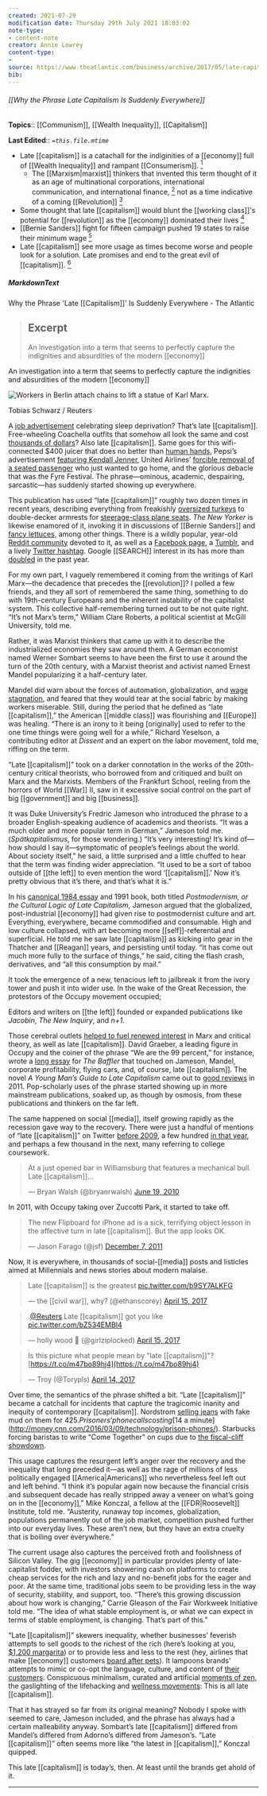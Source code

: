 ```yaml
---
created: 2021-07-29
modification date: Thursday 29th July 2021 18:03:02
note-type: 
- content-note
creator: Annie Lowrey
content-type:
- 
source: https://www.theatlantic.com/business/archive/2017/05/late-capitalism/524943/
bib:
---
```


###### [[Why the Phrase Late Capitalism Is Suddenly Everywhere]]

**Topics**::  [[Communism]], [[Wealth Inequality]], [[Capitalism]]

**Last Edited**:: *`=this.file.mtime`*

- Late [[capitalism]] is a catachall for the indiginities of a [[economy]] full of [[Wealth Inequality]] and rampant [[Consumerism]]. [^1]
	- The [[Marxism|marxist]] thinkers that invented this term thought of it as an age of multinational corporations, international communication, and international finance,  [^2]  not as a time indicative of a coming [[Revolution]] [^3]
- Some thought that late [[capitalism]] would blunt the [[working class]]'s potential for [[revolution]] as the [[economy]] dominated their lives [^4]
- [[Bernie Sanders]] fight for fifteen campaign pushed 19 states to raise their minimum wage [^5]
- Late [[capitalism]] see more usage as times become worse and people look for a solution. Late promises and end to the great evil of [[capitalism]]. [^6]


##### MarkdownText

 Why the Phrase 'Late [[Capitalism]]' Is Suddenly Everywhere - The Atlantic

> ## Excerpt
> An investigation into a term that seems to perfectly capture the indignities and absurdities of the modern [[economy]]

An investigation into a term that seems to perfectly capture the indignities and absurdities of the modern [[economy]]

![Workers in Berlin attach chains to lift a statue of Karl Marx.](https://cdn.theatlantic.com/thumbor/wudF847MOAfITdh3YsdrKUUWx7k=/0x115:2200x1352/960x540/media/img/mt/2017/05/RTR2I28B/original.jpg)

Tobias Schwarz / Reuters

A [job advertisement](http://www.newyorker.com/culture/jia-tolentino/the-gig-[[economy]]-celebrates-working-yourself-to-death) celebrating sleep deprivation? That’s late [[capitalism]]. Free-wheeling Coachella outfits that somehow all look the same and cost [thousands of dollars](http://laist.com/2017/04/16/coachella_2017_style_weekend_one.php#photo-1)? Also late [[capitalism]]. Same goes for this wifi-connected $400 juicer that does no better than [human hands](http://www.avclub.com/article/lets-make-fun-400-wifi-connected-juicer-couldnt-be-254012), Pepsi’s advertisement [featuring Kendall Jenner](http://www.newyorker.com/culture/culture-desk/the-profound-silence-of-kendall-jenner), United Airlines’ [forcible removal of a seated passenger](https://www.theatlantic.com/business/archive/2017/04/united-video-scandal-law/522552/) who just wanted to go home, and the glorious debacle that was the Fyre Festival. The phrase—ominous, academic, despairing, sarcastic—has suddenly started showing up everywhere.

This publication has used “late [[capitalism]]” roughly two dozen times in recent years, describing everything from freakishly [oversized turkeys](https://www.theatlantic.com/technology/archive/2013/11/the-supersized-american-turkey/281843/) to double-decker armrests for [steerage-class plane seats](https://www.theatlantic.com/technology/archive/2014/05/a-manifesto-for-outsider-engineers/361721/). _The New Yorker_ is likewise enamored of it, invoking it in discussions of [[Bernie Sanders]] and [fancy lettuces](http://www.newyorker.com/magazine/2006/05/15/paradise-sold), among other things. There is a wildly popular, year-old [Reddit community](https://www.reddit.com/r/LateStageCapitalism/) devoted to it, as well as a [Facebook page](https://www.facebook.com/HumansOfLateCapitalism/), a [Tumblr](https://humansoflatecapitalism.tumblr.com/), and a lively [Twitter hashtag](https://twitter.com/search?q=%23latecapitalism&src=typd). Google [[SEARCH]] interest in its has more than [doubled](https://trends.google.com/trends/explore?q=late%20capitalism) in the past year.

[^1]: “Late [[capitalism]],” in its current usage, is a catchall phrase for the indignities and absurdities of our contemporary [[economy]], with its yawning inequality and super-powered corporations and shrinking [[middle class]]. But what is “late [[capitalism]],” really? Where did the phrase come from, and why did so many people start using it all of a sudden?

For my own part, I vaguely remembered it coming from the writings of Karl Marx—the decadence that precedes the [[revolution]]? I polled a few friends, and they all sort of remembered the same thing, something to do with 19th-century Europeans and the inherent instability of the capitalist system. This collective half-remembering turned out to be not quite right. “It’s not Marx’s term,” William Clare Roberts, a political scientist at McGill University, told me.

Rather, it was Marxist thinkers that came up with it to describe the industrialized economies they saw around them. A German economist named Werner Sombart seems to have been the first to use it around the turn of the 20th century, with a Marxist theorist and activist named Ernest Mandel popularizing it a half-century later. 

[^2]: For Mandel, “late [[capitalism]]” denoted the economic period that started with the end of World [[War]] II and ended in the early 1970s, a time that saw the rise of multinational corporations, mass communication, and international finance. 

[^3]: Roberts said that the term’s current usage departs somewhat from its original meaning. “It’s not this sense that things are getting so bad that the [[revolution]] is going to come,” he told me, “but rather that we see the ligaments of the international system that socialists will be able to seize and use.”

Mandel did warn about the forces of automation, globalization, and [wage stagnation](https://www.ernestmandel.org/en/works/txt/1969/where_is_america_going.htm), and feared that they would tear at the social fabric by making workers miserable. Still, during the period that he defined as “late [[capitalism]],” the American [[middle class]] was flourishing and [[Europe]] was healing. “There is an irony to it being \[originally\] used to refer to the one time things were going well for a while,” Richard Yeselson, a contributing editor at _Dissent_ and an expert on the labor movement, told me, riffing on the term.

“Late [[capitalism]]” took on a darker connotation in the works of the 20th-century critical theorists, who borrowed from and critiqued and built on Marx and the Marxists. Members of the Frankfurt School, reeling from the horrors of World [[War]] II, saw in it excessive social control on the part of big [[government]] and big [[business]]. 

[^4]: Theodor Adorno argued that “late [[capitalism]]” might lead not to socialism, but away from it, by blunting the proletariat’s potential for [[revolution]]. “The economic process continues to perpetuate domination over human beings,” he said in [a speech](https://www.marxists.org/reference/archive/adorno/1968/late-[[capitalism]].htm) on late [[capitalism]] in 1968. (If only he could have seen the Jenner-Pepsi ad.)

It was Duke University’s Fredric Jameson who introduced the phrase to a broader English-speaking audience of academics and theorists. “It was a much older and more popular term in German,” Jameson told me. (_Spätkapitalismus_, for those wondering.) “It’s very interesting! It’s kind of—how should I say it—symptomatic of people’s feelings about the world. About society itself,” he said, a little surprised and a little chuffed to hear that the term was finding wider appreciation. “It used to be a sort of taboo outside of [[the left]] to even mention the word ‘[[capitalism]].’ Now it’s pretty obvious that it’s there, and that’s what it is.”

In his [canonical 1984 essay](http://flawedart.net/courses/articles/Jameson_Postmodernism__cultural_logic_late_capitalism.pdf) and 1991 book, both titled _Postmodernism, or the Cultural Logic of Late Capitalism_, Jameson argued that the globalized, post-industrial [[economy]] had given rise to postmodernist culture and art. Everything, everywhere, became commodified and consumable. High and low culture collapsed, with art becoming more [[self]]-referential and superficial. He told me he saw late [[capitalism]] as kicking into gear in the Thatcher and [[Reagan]] years, and persisting until today. “It has come out much more fully to the surface of things,” he said, citing the flash crash, derivatives, and “all this consumption by mail.”

It took the emergence of a new, tenacious left to jailbreak it from the ivory tower and push it into wider use. In the wake of the Great Recession, the protestors of the Occupy movement occupied; 

[^5]: the Sanders campaign found real, unexpected traction; the Fight for $15 helped convince 19 states and cities to boost their minimum wages [up to $15 an hour](http://www.nelp.org/content/uploads/PR-Minimum-Wage-Increases-New-Year-2016-2017.pdf).

Editors and writers on [[the left]] founded or expanded publications like _Jacobin_, _The New Inquiry_, and _n+1_.

Those cerebral outlets [helped to fuel renewed interest](http://www.newyorker.com/magazine/2014/09/15/naysayers) in Marx and critical theory, as well as late [[capitalism]]. David Graeber, a leading figure in Occupy and the coiner of the phrase “We are the 99 percent,” for instance, wrote a [long essay](http://thebaffler.com/salvos/of-flying-cars-and-the-declining-rate-of-profit) for _The Baffler_ that touched on Jameson, Mandel, corporate profitability, flying cars, and, of course, late [[capitalism]]. The novel _A Young Man’s Guide to Late Capitalism_ came out to [good reviews](https://lareviewofbooks.org/article/its-complicated-peter-mountfords-a-young-mans-guide-to-late-capitalism/) in 2011. Pop-scholarly uses of the phrase started showing up in more mainstream publications, soaked up, as though by osmosis, from these publications and thinkers on the far left.

The same happened on social [[media]], itself growing rapidly as the recession gave way to the recovery. There were just a handful of mentions of “late [[capitalism]]” on Twitter [before 2009](https://twitter.com/search?q=since%3A2008-01-01%20until%3A2009-01-01%20late%20capitalism&src=typd), a few hundred [in that year](https://twitter.com/search?q=since%3A2009-01-01%20until%3A2010-01-01%20late%20capitalism&src=typd), and perhaps a few thousand in the next, many referring to college coursework.

> At a just opened bar in Williamsburg that features a mechanical bull. Late [[capitalism]]...
> 
> — Bryan Walsh (@bryanrwalsh) [June 19, 2010](https://twitter.com/bryanrwalsh/status/16578547760)

In 2011, with Occupy taking over Zuccotti Park, it started to take off.

> The new Flipboard for iPhone ad is a sick, terrifying object lesson in the affective turn in late [[capitalism]]. But the app looks OK.
> 
> — Jason Farago (@jsf) [December 7, 2011](https://twitter.com/jsf/status/144407329356517377)

Now, it is everywhere, in thousands of social-[[media]] posts and listicles aimed at Millennials and news stories about modern malaise.

> Late [[capitalism]] is the greatest [pic.twitter.com/b9SY7ALKFG](https://t.co/b9SY7ALKFG)
> 
> — the [[civil war]], why? (@ethanscorey) [April 15, 2017](https://twitter.com/ethanscorey/status/853273388663681024)

> .[@Reuters](https://twitter.com/Reuters) Late [[capitalism]] got you like [pic.twitter.com/bZ534EMBI4](https://t.co/bZ534EMBI4)
> 
> — holly wood 🌹 (@girlziplocked) [April 15, 2017](https://twitter.com/girlziplocked/status/853094292402864128)

> Is this picture what people mean by "late [[capitalism]]"? [https://t.co/m47bo89hj4](https://t.co/m47bo89hj4)
> 
> — Troy (@Torypls) [April 14, 2017](https://twitter.com/Torypls/status/852977322781167616)

Over time, the semantics of the phrase shifted a bit. “Late [[capitalism]]” became a catchall for incidents that capture the tragicomic inanity and inequity of contemporary [[capitalism]]. Nordstrom [selling jeans](http://www.wxyz.com/news/national/nordstrom-sells-jeans-with-fake-mud-on-them-for-425) with fake mud on them for $425. Prisoners’ phone calls costing [$14 a minute](http://money.cnn.com/2016/03/09/technology/prison-phones/). Starbucks forcing baristas to write “Come Together” on cups due to [the fiscal-cliff showdown](https://www.starbucks.com/blog/lets-come-together-[[america]]).

This usage captures the resurgent left’s anger over the recovery and the inequality that long preceded it—as well as the rage of millions of less politically engaged [[America|Americans]] who nevertheless feel left out and left behind. “I think it’s popular again now because the financial crisis and subsequent decade has really stripped away a veneer on what’s going on in the [[economy]],” Mike Konczal, a fellow at the [[FDR|Roosevelt]] Institute, told me. “Austerity, runaway top incomes, globalization, populations permanently out of the job market, competition pushed further into our everyday lives. These aren’t new, but they have an extra cruelty that is boiling over everywhere.”

The current usage also captures the perceived froth and foolishness of Silicon Valley. The gig [[economy]] in particular provides plenty of late-capitalist fodder, with investors showering cash on platforms to create cheap services for the rich and lazy and no-benefit jobs for the eager and poor. At the same time, traditional jobs seem to be providing less in the way of security, stability, and support, too. “There’s this growing discussion about how work is changing,” Carrie Gleason of the Fair Workweek Initiative told me. “The idea of what stable employment is, or what we can expect in terms of stable employment, is changing. That’s part of this.”

“Late [[capitalism]]” skewers inequality, whether businesses’ feverish attempts to sell goods to the richest of the rich (here’s looking at you, [$1,200 margarita](http://www.nydailynews.com/life-style/eats/margarita-costs-1-200-basically-150-sip-article-1.2537446)) or to provide less and less to the rest (hey, airlines that make [[economy]] customers [board after pets](https://www.bostonglobe.com/lifestyle/travel/2017/02/23/the-airlines-call-basic-[[economy]]-misery-class-more-accurate/bS6Xt2wy9oDFk5Xw7IrUEM/story.html)). It lampoons brands’ attempts to mimic or co-opt the language, culture, and content of [their customers](https://twitter.com/BrandsSayingBae). Conspicuous minimalism, curated and artificial [moments of zen](http://www.newyorker.com/magazine/2017/04/24/vanlife-the-bohemian-social-[[media]]-movement), the gaslighting of the lifehacking and [wellness movements](http://thebaffler.com/war-of-nerves/laurie-penny-[[self-care]]): This is all late [[capitalism]].

[^6]:  Finally, “late [[capitalism]]” gestures to the potential for [[revolution]], whether because the robots end up taking all the jobs or because the proletariat finally rejects all this nonsense. A “late” period always comes at the end of something, after all. “It has the constant referent to [[revolution]],” Roberts said. “‘Late [[capitalism]]’ necessarily says, ‘This is a stage we’re going to come out of at some point, whereas ‘neoliberalism’ doesn’t say that, ‘[Shit is fucked up and bullshit](https://www.flickr.com/photos/scottlynchnyc/6301064446)’ doesn’t say that. It hints at a sort of optimism amongst a post-Bernie left, the young left online. Something of the revolutionary horizon of classical [[Marxism]].” It does all this with a certain concision, erudition, even beauty. It’s ominous and knowing, brainy and pissed-off. “Now is a crazy political time,” Yeselson said. “It’s Trump. It’s Brexit. It’s whatever is going on in [[France]]. Why talk about [[capitalism]] when nothing seems to be shaken up? But now things are shaken up. Let’s allude to the big, giant, totalistic system that is underneath everything. And let’s give it more than a hint of foreboding. Late [[capitalism]]. _Late_ is so pregnant.”

That it has strayed so far from its original meaning? Nobody I spoke with seemed to care, Jameson included, and the phrase has always had a certain malleability anyway. Sombart’s late [[capitalism]] differed from Mandel’s differed from Adorno’s differed from Jameson’s. “Late [[capitalism]]” often seems more like “the latest in [[capitalism]],” Konczal quipped.

This late [[capitalism]] is today’s, then. At least until the brands get ahold of it.

___


<iframe allowfullscreen="allowfullscreen" data-src="https://www.youtube.com/embed/O7zZPqar34w?feature=player_embedded&amp;enablejsapi=1" mozallowfullscreen="mozallowfullscreen" title="embedded interactive content" webkitallowfullscreen="webkitallowfullscreen" data-darkreader-inline-border-top="" data-darkreader-inline-border-right="" data-darkreader-inline-border-bottom="" data-darkreader-inline-border-left="" width="640" height="360" frameborder="0"></iframe>


##### PlainText
---
created: 2021-07-29T18:03:20 (UTC -05:00)
tags: [late capitalism]
source: https://www.theatlantic.com/business/archive/2017/05/late-capitalism/524943/
author: Annie Lowrey

Why the Phrase 'Late [[Capitalism]]' Is Suddenly Everywhere - The Atlantic

> ## Excerpt
> An investigation into a term that seems to perfectly capture the indignities and absurdities of the modern [[economy]]

An investigation into a term that seems to perfectly capture the indignities and absurdities of the modern [[economy]]

![Workers in Berlin attach chains to lift a statue of Karl Marx.](https://cdn.theatlantic.com/thumbor/wudF847MOAfITdh3YsdrKUUWx7k=/0x115:2200x1352/960x540/media/img/mt/2017/05/RTR2I28B/original.jpg)

Tobias Schwarz / Reuters

A [job advertisement](http://www.newyorker.com/culture/jia-tolentino/the-gig-[[economy]]-celebrates-working-yourself-to-death) celebrating sleep deprivation? That’s late [[capitalism]]. Free-wheeling Coachella outfits that somehow all look the same and cost [thousands of dollars](http://laist.com/2017/04/16/coachella_2017_style_weekend_one.php#photo-1)? Also late [[capitalism]]. Same goes for this wifi-connected $400 juicer that does no better than [human hands](http://www.avclub.com/article/lets-make-fun-400-wifi-connected-juicer-couldnt-be-254012), Pepsi’s advertisement [featuring Kendall Jenner](http://www.newyorker.com/culture/culture-desk/the-profound-silence-of-kendall-jenner), United Airlines’ [forcible removal of a seated passenger](https://www.theatlantic.com/business/archive/2017/04/united-video-scandal-law/522552/) who just wanted to go home, and the glorious debacle that was the Fyre Festival. The phrase—ominous, academic, despairing, sarcastic—has suddenly started showing up everywhere.

This publication has used “late [[capitalism]]” roughly two dozen times in recent years, describing everything from freakishly [oversized turkeys](https://www.theatlantic.com/technology/archive/2013/11/the-supersized-american-turkey/281843/) to double-decker armrests for [steerage-class plane seats](https://www.theatlantic.com/technology/archive/2014/05/a-manifesto-for-outsider-engineers/361721/). _The New Yorker_ is likewise enamored of it, invoking it in discussions of [[Bernie Sanders]] and [fancy lettuces](http://www.newyorker.com/magazine/2006/05/15/paradise-sold), among other things. There is a wildly popular, year-old [Reddit community](https://www.reddit.com/r/LateStageCapitalism/) devoted to it, as well as a [Facebook page](https://www.facebook.com/HumansOfLateCapitalism/), a [Tumblr](https://humansoflatecapitalism.tumblr.com/), and a lively [Twitter hashtag](https://twitter.com/search?q=%23latecapitalism&src=typd). Google [[SEARCH]] interest in its has more than [doubled](https://trends.google.com/trends/explore?q=late%20capitalism) in the past year.

“Late [[capitalism]],” in its current usage, is a catchall phrase for the indignities and absurdities of our contemporary [[economy]], with its yawning inequality and super-powered corporations and shrinking [[middle class]]. But what is “late [[capitalism]],” really? Where did the phrase come from, and why did so many people start using it all of a sudden?

For my own part, I vaguely remembered it coming from the writings of Karl Marx—the decadence that precedes the [[revolution]]? I polled a few friends, and they all sort of remembered the same thing, something to do with 19th-century Europeans and the inherent instability of the capitalist system. This collective half-remembering turned out to be not quite right. “It’s not Marx’s term,” William Clare Roberts, a political scientist at McGill University, told me.

Rather, it was Marxist thinkers that came up with it to describe the industrialized economies they saw around them. A German economist named Werner Sombart seems to have been the first to use it around the turn of the 20th century, with a Marxist theorist and activist named Ernest Mandel popularizing it a half-century later. For Mandel, “late [[capitalism]]” denoted the economic period that started with the end of World [[War]] II and ended in the early 1970s, a time that saw the rise of multinational corporations, mass communication, and international finance. Roberts said that the term’s current usage departs somewhat from its original meaning. “It’s not this sense that things are getting so bad that the [[revolution]] is going to come,” he told me, “but rather that we see the ligaments of the international system that socialists will be able to seize and use.”

Mandel did warn about the forces of automation, globalization, and [wage stagnation](https://www.ernestmandel.org/en/works/txt/1969/where_is_america_going.htm), and feared that they would tear at the social fabric by making workers miserable. Still, during the period that he defined as “late [[capitalism]],” the American [[middle class]] was flourishing and [[Europe]] was healing. “There is an irony to it being \[originally\] used to refer to the one time things were going well for a while,” Richard Yeselson, a contributing editor at _Dissent_ and an expert on the labor movement, told me, riffing on the term.

“Late [[capitalism]]” took on a darker connotation in the works of the 20th-century critical theorists, who borrowed from and critiqued and built on Marx and the Marxists. Members of the Frankfurt School, reeling from the horrors of World [[War]] II, saw in it excessive social control on the part of big [[government]] and big [[business]]. Theodor Adorno argued that “late [[capitalism]]” might lead not to socialism, but away from it, by blunting the proletariat’s potential for [[revolution]]. “The economic process continues to perpetuate domination over human beings,” he said in [a speech](https://www.marxists.org/reference/archive/adorno/1968/late-[[capitalism]].htm) on late [[capitalism]] in 1968. (If only he could have seen the Jenner-Pepsi ad.)

It was Duke University’s Fredric Jameson who introduced the phrase to a broader English-speaking audience of academics and theorists. “It was a much older and more popular term in German,” Jameson told me. (_Spätkapitalismus_, for those wondering.) “It’s very interesting! It’s kind of—how should I say it—symptomatic of people’s feelings about the world. About society itself,” he said, a little surprised and a little chuffed to hear that the term was finding wider appreciation. “It used to be a sort of taboo outside of [[the left]] to even mention the word ‘[[capitalism]].’ Now it’s pretty obvious that it’s there, and that’s what it is.”

In his [canonical 1984 essay](http://flawedart.net/courses/articles/Jameson_Postmodernism__cultural_logic_late_capitalism.pdf) and 1991 book, both titled _Postmodernism, or the Cultural Logic of Late Capitalism_, Jameson argued that the globalized, post-industrial [[economy]] had given rise to postmodernist culture and art. Everything, everywhere, became commodified and consumable. High and low culture collapsed, with art becoming more [[self]]-referential and superficial. He told me he saw late [[capitalism]] as kicking into gear in the Thatcher and [[Reagan]] years, and persisting until today. “It has come out much more fully to the surface of things,” he said, citing the flash crash, derivatives, and “all this consumption by mail.”

It took the emergence of a new, tenacious left to jailbreak it from the ivory tower and push it into wider use. In the wake of the Great Recession, the protestors of the Occupy movement occupied; the Sanders campaign found real, unexpected traction; the Fight for $15 helped convince 19 states and cities to boost their minimum wages [up to $15 an hour](http://www.nelp.org/content/uploads/PR-Minimum-Wage-Increases-New-Year-2016-2017.pdf). Editors and writers on [[the left]] founded or expanded publications like _Jacobin_, _The New Inquiry_, and _n+1_.

Those cerebral outlets [helped to fuel renewed interest](http://www.newyorker.com/magazine/2014/09/15/naysayers) in Marx and critical theory, as well as late [[capitalism]]. David Graeber, a leading figure in Occupy and the coiner of the phrase “We are the 99 percent,” for instance, wrote a [long essay](http://thebaffler.com/salvos/of-flying-cars-and-the-declining-rate-of-profit) for _The Baffler_ that touched on Jameson, Mandel, corporate profitability, flying cars, and, of course, late [[capitalism]]. The novel _A Young Man’s Guide to Late Capitalism_ came out to [good reviews](https://lareviewofbooks.org/article/its-complicated-peter-mountfords-a-young-mans-guide-to-late-capitalism/) in 2011. Pop-scholarly uses of the phrase started showing up in more mainstream publications, soaked up, as though by osmosis, from these publications and thinkers on the far left.

The same happened on social [[media]], itself growing rapidly as the recession gave way to the recovery. There were just a handful of mentions of “late [[capitalism]]” on Twitter [before 2009](https://twitter.com/search?q=since%3A2008-01-01%20until%3A2009-01-01%20late%20capitalism&src=typd), a few hundred [in that year](https://twitter.com/search?q=since%3A2009-01-01%20until%3A2010-01-01%20late%20capitalism&src=typd), and perhaps a few thousand in the next, many referring to college coursework.

> At a just opened bar in Williamsburg that features a mechanical bull. Late [[capitalism]]...
> 
> — Bryan Walsh (@bryanrwalsh) [June 19, 2010](https://twitter.com/bryanrwalsh/status/16578547760)

In 2011, with Occupy taking over Zuccotti Park, it started to take off.

> The new Flipboard for iPhone ad is a sick, terrifying object lesson in the affective turn in late [[capitalism]]. But the app looks OK.
> 
> — Jason Farago (@jsf) [December 7, 2011](https://twitter.com/jsf/status/144407329356517377)

Now, it is everywhere, in thousands of social-[[media]] posts and listicles aimed at Millennials and news stories about modern malaise.

> Late [[capitalism]] is the greatest [pic.twitter.com/b9SY7ALKFG](https://t.co/b9SY7ALKFG)
> 
> — the [[civil war]], why? (@ethanscorey) [April 15, 2017](https://twitter.com/ethanscorey/status/853273388663681024)

> .[@Reuters](https://twitter.com/Reuters) Late [[capitalism]] got you like [pic.twitter.com/bZ534EMBI4](https://t.co/bZ534EMBI4)
> 
> — holly wood 🌹 (@girlziplocked) [April 15, 2017](https://twitter.com/girlziplocked/status/853094292402864128)

> Is this picture what people mean by "late [[capitalism]]"? [https://t.co/m47bo89hj4](https://t.co/m47bo89hj4)
> 
> — Troy (@Torypls) [April 14, 2017](https://twitter.com/Torypls/status/852977322781167616)

Over time, the semantics of the phrase shifted a bit. “Late [[capitalism]]” became a catchall for incidents that capture the tragicomic inanity and inequity of contemporary [[capitalism]]. Nordstrom [selling jeans](http://www.wxyz.com/news/national/nordstrom-sells-jeans-with-fake-mud-on-them-for-425) with fake mud on them for $425. Prisoners’ phone calls costing [$14 a minute](http://money.cnn.com/2016/03/09/technology/prison-phones/). Starbucks forcing baristas to write “Come Together” on cups due to [the fiscal-cliff showdown](https://www.starbucks.com/blog/lets-come-together-[[america]]).

This usage captures the resurgent left’s anger over the recovery and the inequality that long preceded it—as well as the rage of millions of less politically engaged [[America|Americans]] who nevertheless feel left out and left behind. “I think it’s popular again now because the financial crisis and subsequent decade has really stripped away a veneer on what’s going on in the [[economy]],” Mike Konczal, a fellow at the [[FDR|Roosevelt]] Institute, told me. “Austerity, runaway top incomes, globalization, populations permanently out of the job market, competition pushed further into our everyday lives. These aren’t new, but they have an extra cruelty that is boiling over everywhere.”

The current usage also captures the perceived froth and foolishness of Silicon Valley. The gig [[economy]] in particular provides plenty of late-capitalist fodder, with investors showering cash on platforms to create cheap services for the rich and lazy and no-benefit jobs for the eager and poor. At the same time, traditional jobs seem to be providing less in the way of security, stability, and support, too. “There’s this growing discussion about how work is changing,” Carrie Gleason of the Fair Workweek Initiative told me. “The idea of what stable employment is, or what we can expect in terms of stable employment, is changing. That’s part of this.”

“Late [[capitalism]]” skewers inequality, whether businesses’ feverish attempts to sell goods to the richest of the rich (here’s looking at you, [$1,200 margarita](http://www.nydailynews.com/life-style/eats/margarita-costs-1-200-basically-150-sip-article-1.2537446)) or to provide less and less to the rest (hey, airlines that make [[economy]] customers [board after pets](https://www.bostonglobe.com/lifestyle/travel/2017/02/23/the-airlines-call-basic-[[economy]]-misery-class-more-accurate/bS6Xt2wy9oDFk5Xw7IrUEM/story.html)). It lampoons brands’ attempts to mimic or co-opt the language, culture, and content of [their customers](https://twitter.com/BrandsSayingBae). Conspicuous minimalism, curated and artificial [moments of zen](http://www.newyorker.com/magazine/2017/04/24/vanlife-the-bohemian-social-[[media]]-movement), the gaslighting of the lifehacking and [wellness movements](http://thebaffler.com/war-of-nerves/laurie-penny-[[self-care]]): This is all late [[capitalism]].

Finally, “late [[capitalism]]” gestures to the potential for [[revolution]], whether because the robots end up taking all the jobs or because the proletariat finally rejects all this nonsense. A “late” period always comes at the end of something, after all. “It has the constant referent to [[revolution]],” Roberts said. “‘Late [[capitalism]]’ necessarily says, ‘This is a stage we’re going to come out of at some point, whereas ‘neoliberalism’ doesn’t say that, ‘[Shit is fucked up and bullshit](https://www.flickr.com/photos/scottlynchnyc/6301064446)’ doesn’t say that. It hints at a sort of optimism amongst a post-Bernie left, the young left online. Something of the revolutionary horizon of classical [[Marxism]].”

It does all this with a certain concision, erudition, even beauty. It’s ominous and knowing, brainy and pissed-off. “Now is a crazy political time,” Yeselson said. “It’s Trump. It’s Brexit. It’s whatever is going on in [[France]]. Why talk about [[capitalism]] when nothing seems to be shaken up? But now things are shaken up. Let’s allude to the big, giant, totalistic system that is underneath everything. And let’s give it more than a hint of foreboding. Late [[capitalism]]. _Late_ is so pregnant.”

That it has strayed so far from its original meaning? Nobody I spoke with seemed to care, Jameson included, and the phrase has always had a certain malleability anyway. Sombart’s late [[capitalism]] differed from Mandel’s differed from Adorno’s differed from Jameson’s. “Late [[capitalism]]” often seems more like “the latest in [[capitalism]],” Konczal quipped.

This late [[capitalism]] is today’s, then. At least until the brands get ahold of it.

___

### Related Video

<iframe allowfullscreen="allowfullscreen" data-src="https://www.youtube.com/embed/O7zZPqar34w?feature=player_embedded&amp;enablejsapi=1" mozallowfullscreen="mozallowfullscreen" title="embedded interactive content" webkitallowfullscreen="webkitallowfullscreen" data-darkreader-inline-border-top="" data-darkreader-inline-border-right="" data-darkreader-inline-border-bottom="" data-darkreader-inline-border-left="" width="640" height="360" frameborder="0"></iframe>


